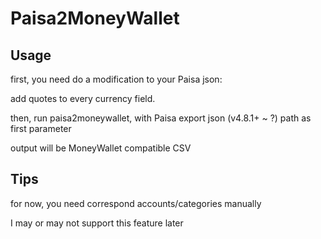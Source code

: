 # Paisa2MoneyWallet

## Usage

first, you need do a modification to your Paisa json:

add quotes to every currency field.

then, run paisa2moneywallet, with Paisa export json (v4.8.1+ ~ ?) path as first parameter

output will be MoneyWallet compatible CSV

## Tips

for now, you need correspond accounts/categories manually

I may or may not support this feature later

